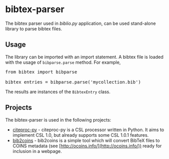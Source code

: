 bibtex-parser
=============

The bibtex parser used in *biblio.py* application, can be used stand-alone library to parse bibtex files.

Usage
-----
The library can be imported with an import statement. A bibtex file is loaded with the usage of <code>bibparse.parse</code> method. For example,

<pre>
from bibtex import bibparse

bibtex_entries = bibparse.parse('mycollection.bib')
</pre>

The results are instances of the <code>BibtexEntry</code> class.

Projects
--------
The bibtex-parser is used in the following projects:

* [citeproc-py](https://github.com/brechtm/citeproc-py) - citeproc-py is a CSL processor written in Python. It aims to implement CSL 1.0, but already supports some CSL 1.0.1 features.
* [bib2coins](https://github.com/robintw/bib2coins) - bib2coins is a simple tool which will convert BibTeX files to COINS metadata (see [http://ocoins.info/](http://ocoins.info/)) ready for inclusion in a webpage.